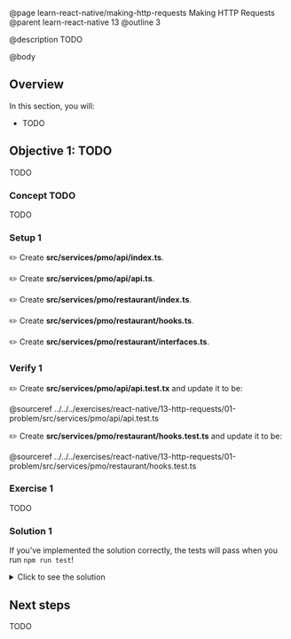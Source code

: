 @page learn-react-native/making-http-requests Making HTTP Requests
@parent learn-react-native 13
@outline 3

@description TODO

@body

## Overview

In this section, you will:

- TODO

## Objective 1: TODO

TODO

### Concept TODO

TODO

### Setup 1

✏️ Create **src/services/pmo/api/index.ts**.

✏️ Create **src/services/pmo/api/api.ts**.

✏️ Create **src/services/pmo/restaurant/index.ts**.

✏️ Create **src/services/pmo/restaurant/hooks.ts**.

✏️ Create **src/services/pmo/restaurant/interfaces.ts**.



### Verify 1

✏️ Create **src/services/pmo/api/api.test.tx** and update it to be:

@sourceref ../../../exercises/react-native/13-http-requests/01-problem/src/services/pmo/api/api.test.ts

✏️ Create **src/services/pmo/restaurant/hooks.test.ts** and update it to be:

@sourceref ../../../exercises/react-native/13-http-requests/01-problem/src/services/pmo/restaurant/hooks.test.ts

### Exercise 1

TODO

### Solution 1

If you’ve implemented the solution correctly, the tests will pass when you run `npm run test`!

<details>
<summary>Click to see the solution</summary>

✏️ Update **src/screens/CityList/CityList.tsx** to be:

@diff ../../../exercises/react-native/13-http-requests/01-problem/src/screens/CityList/CityList.tsx ../../../exercises/react-native/13-http-requests/01-solution/src/screens/CityList/CityList.tsx only

✏️ Update **src/screens/RestaurantDetails/RestaurantDetails.tsx** to be:

@diff ../../../exercises/react-native/13-http-requests/01-problem/src/screens/RestaurantDetails/RestaurantDetails.tsx ../../../exercises/react-native/13-http-requests/01-solution/src/screens/RestaurantDetails/RestaurantDetails.tsx only

✏️ Update **src/screens/RestaurantList/RestaurantList.tsx** to be:

@diff ../../../exercises/react-native/13-http-requests/01-problem/src/screens/RestaurantList/RestaurantList.tsx ../../../exercises/react-native/13-http-requests/01-solution/src/screens/RestaurantList/RestaurantList.tsx only

✏️ Update **src/screens/StateList/StateList.tsx** to be:

@diff ../../../exercises/react-native/13-http-requests/01-problem/src/screens/StateList/StateList.tsx ../../../exercises/react-native/13-http-requests/01-solution/src/screens/StateList/StateList.tsx only

✏️ Update **src/services/pmo/api/index.ts** to be:

@sourceref ../../../exercises/react-native/13-http-requests/01-solution/src/services/pmo/api/index.ts

✏️ Create **src/services/pmo/api/api.ts**.

@sourceref ../../../exercises/react-native/13-http-requests/01-solution/src/services/pmo/api/api.ts

✏️ Create **src/services/pmo/restaurant/index.ts**.

@sourceref ../../../exercises/react-native/13-http-requests/01-solution/src/services/pmo/restaurant/index.ts

✏️ Create **src/services/pmo/restaurant/hooks.ts**.

@sourceref ../../../exercises/react-native/13-http-requests/01-solution/src/services/pmo/restaurant/hooks.ts

✏️ Create **src/services/pmo/restaurant/interfaces.ts**.

@sourceref ../../../exercises/react-native/13-http-requests/01-solution/src/services/pmo/restaurant/interfaces.ts

</details>

## Next steps

TODO